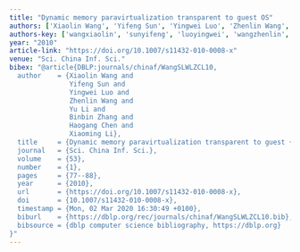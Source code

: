 ```yaml
---
title: "Dynamic memory paravirtualization transparent to guest OS"
authors: ['Xiaolin Wang', 'Yifeng Sun', 'Yingwei Luo', 'Zhenlin Wang', 'Yu Li', 'Binbin Zhang', 'Haogang Chen 0002', 'Xiaoming Li']
authors-key: ['wangxiaolin', 'sunyifeng', 'luoyingwei', 'wangzhenlin', 'liyu', 'zhangbinbin', 'chenhaogang', 'lixiaoming']
year: "2010"
article-link: "https://doi.org/10.1007/s11432-010-0008-x"
venue: "Sci. China Inf. Sci."
bibex: "@article{DBLP:journals/chinaf/WangSLWLZCL10,
  author    = {Xiaolin Wang and
               Yifeng Sun and
               Yingwei Luo and
               Zhenlin Wang and
               Yu Li and
               Binbin Zhang and
               Haogang Chen and
               Xiaoming Li},
  title     = {Dynamic memory paravirtualization transparent to guest {OS}},
  journal   = {Sci. China Inf. Sci.},
  volume    = {53},
  number    = {1},
  pages     = {77--88},
  year      = {2010},
  url       = {https://doi.org/10.1007/s11432-010-0008-x},
  doi       = {10.1007/s11432-010-0008-x},
  timestamp = {Mon, 02 Mar 2020 16:30:49 +0100},
  biburl    = {https://dblp.org/rec/journals/chinaf/WangSLWLZCL10.bib},
  bibsource = {dblp computer science bibliography, https://dblp.org}
}"
---
```

